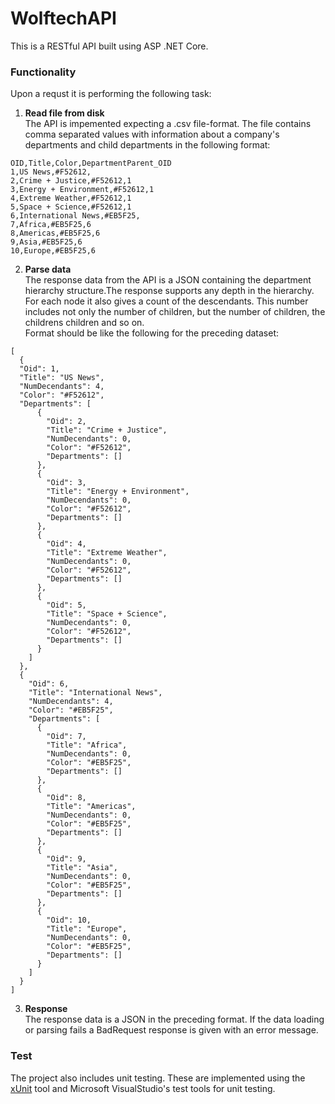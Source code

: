 # WolftechAPI
This is a RESTful API built using ASP .NET Core.

### Functionality
Upon a requst it is performing the following task:

1.  **Read file from disk** <br/>
  The API is impemented expecting a .csv file-format. The file contains comma separated values with information about a company's departments and child departments in the following format:
  ```
  OID,Title,Color,DepartmentParent_OID
  1,US News,#F52612,
  2,Crime + Justice,#F52612,1
  3,Energy + Environment,#F52612,1
  4,Extreme Weather,#F52612,1
  5,Space + Science,#F52612,1
  6,International News,#EB5F25,
  7,Africa,#EB5F25,6
  8,Americas,#EB5F25,6
  9,Asia,#EB5F25,6
  10,Europe,#EB5F25,6
  ```
2.  **Parse data**<br/>
  The response data from the API is a JSON containing the department hierarchy structure.The response supports any depth in the hierarchy.  For each node it also gives a count of the descendants. This number includes not only the number of children, but the number of children, the childrens children and so on.<br/>
  Format should be like the following for the preceding dataset:
  ```
  [
    {
    "Oid": 1,
    "Title": "US News",
    "NumDecendants": 4,
    "Color": "#F52612",
    "Departments": [
        {
          "Oid": 2,
          "Title": "Crime + Justice",
          "NumDecendants": 0,
          "Color": "#F52612",
          "Departments": []
        },
        {
          "Oid": 3,
          "Title": "Energy + Environment",
          "NumDecendants": 0,
          "Color": "#F52612",
          "Departments": []
        },
        {
          "Oid": 4,
          "Title": "Extreme Weather",
          "NumDecendants": 0,
          "Color": "#F52612",
          "Departments": []
        },
        {
          "Oid": 5,
          "Title": "Space + Science",
          "NumDecendants": 0,
          "Color": "#F52612",
          "Departments": []
        }
      ]
    },
    {
      "Oid": 6,
      "Title": "International News",
      "NumDecendants": 4,
      "Color": "#EB5F25",
      "Departments": [
        {
          "Oid": 7,
          "Title": "Africa",
          "NumDecendants": 0,
          "Color": "#EB5F25",
          "Departments": []
        },
        {
          "Oid": 8,
          "Title": "Americas",
          "NumDecendants": 0,
          "Color": "#EB5F25",
          "Departments": []
        },
        {
          "Oid": 9,
          "Title": "Asia",
          "NumDecendants": 0,
          "Color": "#EB5F25",
          "Departments": []
        },
        {
          "Oid": 10,
          "Title": "Europe",
          "NumDecendants": 0,
          "Color": "#EB5F25",
          "Departments": []
        }
      ]
    }
  ]
  ```
3. **Response**<br/>
  The response data is a JSON in the preceding format. If the data loading or parsing fails a BadRequest response is given with an error message.

### Test
The project also includes unit testing. These are implemented using the [xUnit](https://xunit.net/) tool and Microsoft VisualStudio's test tools for unit testing.
